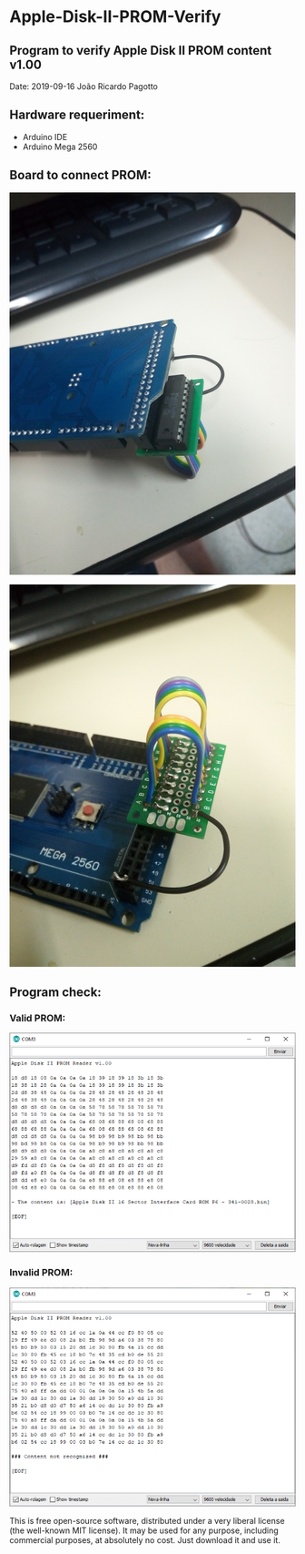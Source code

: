 # Apple-Disk-II-PROM-Verify

## Program to verify Apple Disk II PROM content   v1.00

Date: 2019-09-16
João Ricardo Pagotto

## Hardware requeriment:
- Arduino IDE
- Arduino Mega 2560

## Board to connect PROM:

![Alt text](board_01.jpg)

![Alt text](board_02.jpg)

## Program check: 

### Valid PROM:
![Alt text](valid.png)

### Invalid PROM:
![Alt text](invalid.png)

This is free open-source software, distributed under a very liberal license 
(the well-known MIT license). It may be used for any purpose, including 
commercial purposes, at absolutely no cost. Just download it and use it.

